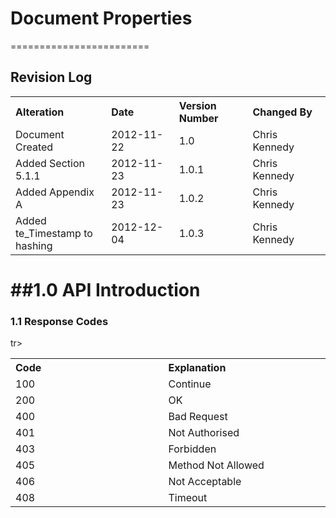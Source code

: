 # Document Properties
========================

## Revision Log

<table> 
 <tr><th width=308 align=left>   Alteration         </th><th width=308 align=left>   Date        </th><th width=308 align=left>   Version Number  </th><th width=308 align=left> Changed By    </th></tr>
 <tr><td>                        Document Created              </td><td>             2012-11-22  </td><td>                        1.0             </td><td>                      Chris Kennedy </td></tr>
 <tr><td>                        Added Section 5.1.1           </td><td>             2012-11-23  </td><td>                        1.0.1           </td><td>                      Chris Kennedy </td></tr>
 <tr><td>                        Added Appendix A              </td><td>             2012-11-23  </td><td>                        1.0.2           </td><td>                      Chris Kennedy </td></tr>
 <tr><td>                        Added te_Timestamp to hashing </td><td>             2012-12-04  </td><td>                        1.0.3           </td><td>                      Chris Kennedy </td></tr>
</table>


##1.0 API Introduction
======================
 
### 1.1 Response Codes


<table> 
 tr><th width=308 align=left>    Code   </th><th width=308 align=left>  Explanation    </th></tr>
 <tr><td>                        100    </td><td>                  Continue            </td></tr>
 <tr><td>                        200    </td><td>                  OK                  </td></tr>
 <tr><td>                        400    </td><td>                  Bad Request         </td></tr>
 <tr><td>                        401    </td><td>                  Not Authorised      </td></tr>
 <tr><td>                        403    </td><td>                  Forbidden           </td></tr>
 <tr><td>                        405    </td><td>                  Method Not Allowed  </td></tr>
 <tr><td>                        406    </td><td>                  Not Acceptable      </td></tr>
 <tr><td>                        408    </td><td>                  Timeout             </td></tr>
</table>




